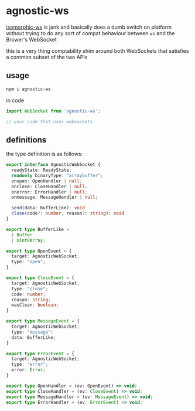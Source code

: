 # agnostic-ws

[isomorphic-ws](https://github.com/heineiuo/isomorphic-ws) is jank
and basically does a dumb switch on platform without trying to do any sort of compat
behaviour between `ws` and the Brower's WebSocket

this is a very thing comptability shim around both WebSockets that 
satisfies a common subset of the two APIs

## usage

```bash
npm i agnostic-ws
```

in code

```ts
import WebSocket from 'agnostic-ws';

// your code that uses websockets
```

## definitions
the type definition is as follows:

```ts
export interface AgnosticWebSocket {
  readyState: ReadyState;
  readonly binaryType: "arraybuffer";
  onopen: OpenHandler | null;
  onclose: CloseHandler | null;
  onerror: ErrorHandler | null;
  onmessage: MessageHandler | null;

  send(data: BufferLike): void
  close(code?: number, reason?: string): void
}

export type BufferLike =
  | Buffer
  | Uint8Array;

export type OpenEvent = {
  target: AgnosticWebSocket;
  type: "open";
}

export type CloseEvent = {
  target: AgnosticWebSocket;
  type: "close";
  code: number;
  reason: string;
  wasClean: boolean;
}

export type MessageEvent = {
  target: AgnosticWebSocket;
  type: "message";
  data: BufferLike;
}

export type ErrorEvent = {
  target: AgnosticWebSocket;
  type: "error";
  error: Error;
}

export type OpenHandler = (ev: OpenEvent) => void;
export type CloseHandler = (ev: CloseEvent) => void;
export type MessageHandler = (ev: MessageEvent) => void;
export type ErrorHandler = (ev: ErrorEvent) => void;
```
